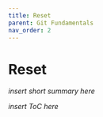 ```yaml
---
title: Reset
parent: Git Fundamentals
nav_order: 2
---
```


# Reset

*insert short summary here*

*insert ToC here*